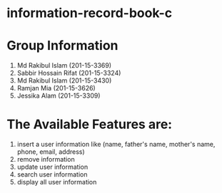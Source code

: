 # information-record-book-c
# Group Information
1. Md Rakibul Islam (201-15-3369)
2. Sabbir Hossain Rifat (201-15-3324)
3. Md Rakibul Islam (201-15-3430)
4. Ramjan Mia (201-15-3626)
5. Jessika Alam (201-15-3309)

# The Available Features are: 
1. insert a user information like (name, father's name, mother's name, phone, email, address)
2. remove information
3. update user information
4. search user information 
5. display all user information
